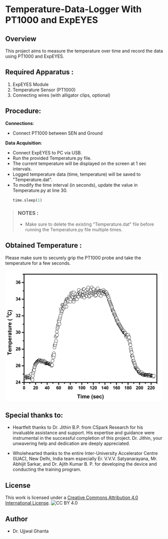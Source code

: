 # Temperature-Data-Logger With PT1000 and ExpEYES
## Overview
This project aims to measure the temperature over time and record the data using PT1000 and ExpEYES. 

## Required Apparatus :
1. ExpEYES Module
2. Temperature Sensor (PT1000)
3. Connecting wires (with alligator clips, optional)

## Procedure:
**Connections**:
- Connect PT1000 between SEN and Ground
  
**Data Acquisition**:
- Connect ExpEYES to PC via USB.
- Run the provided Temperature.py file.
- The current temperature will be displayed on the screen at 1 sec intervals.
- Logged temperature data (time, temperature) will be saved to "Temperature.dat".
- To modify the time interval (in seconds), update the value in Temperature.py at line 30.
  ``` python code
  time.sleep(1)
  ```

> ### NOTES :
> - Make sure to delete the existing "Temperature.dat" file before running the Temperature.py file multiple times.

## Obtained Temperature :
Please make sure to securely grip the PT1000 probe and take the temperature for a few seconds.

<img src="./Hand_Temperature.png" alt="Logged Data" width="500" title="Logged Temperature Data">

## Special thanks to:

- Heartfelt thanks to Dr. Jithin B.P. from CSpark Research for his invaluable assistance and support. His expertise and guidance were instrumental in the successful completion of this project. Dr. Jithin, your unwavering help and dedication are deeply appreciated.

- Wholehearted thanks to the entire Inter-University Accelerator Centre (IUAC), New Delhi, India team especially Er. V.V.V. Satyanarayana, Mr. Abhijit Sarkar, and Dr. Ajith Kumar B. P. for developing the device and conducting the training program.

## License
This work is licensed under a [Creative Commons Attribution 4.0 International License](https://creativecommons.org/licenses/by/4.0/).
![CC BY 4.0](https://i.creativecommons.org/l/by/4.0/88x31.png)

## Author
  - Dr. Ujjwal Ghanta


